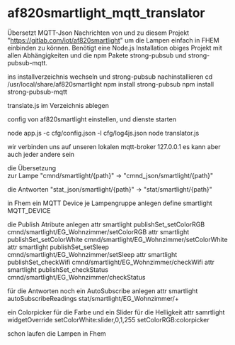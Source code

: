 # af820smartlight_mqtt_translator

Übersetzt MQTT-Json Nachrichten von und zu diesem Projekt "https://gitlab.com/iot/af820smartlight" um die Lampen einfach in FHEM einbinden zu können.
Benötigt eine Node.js Installation obiges Projekt mit allen Abhängigkeiten und die npm Pakete
strong-pubsub und strong-pubsub-mqtt.

ins installverzeichnis wechseln und strong-pubsub nachinstallieren
cd /usr/local/share/af820smartlight
npm install strong-pubsub
npm install strong-pubsub-mqtt

translate.js im Verzeichnis ablegen

config von af820smartlight einstellen, und dienste starten

node app.js -c cfg/config.json -l cfg/log4js.json
node translator.js


wir verbinden uns auf unseren lokalen mqtt-broker 127.0.0.1 es kann  aber auch jeder andere sein

die Übersetzung   
zur Lampe       "cmnd/smartlight/{path}" -> "cmnd_json/smartlight/{path}" 

die Antworten   "stat_json/smartlight/{path}" -> "stat/smartlight/{path}"

in Fhem ein MQTT Device je Lampengruppe anlegen
define smartlight MQTT_DEVICE

die Publish Atribute anlegen
attr smartlight publishSet_setColorRGB cmnd/smartlight/EG_Wohnzimmer/setColorRGB
attr smartlight publishSet_setColorWhite cmnd/smartlight/EG_Wohnzimmer/setColorWhite 
attr smartlight publishSet_setSleep cmnd/smartlight/EG_Wohnzimmer/setSleep
attr smartlight publishSet_checkWifi cmnd/smartlight/EG_Wohnzimmer/checkWifi
attr smartlight publishSet_checkStatus cmnd/smartlight/EG_Wohnzimmer/checkStatus

für die Antworten noch ein AutoSubscribe anlegen
attr smartlight autoSubscribeReadings stat/smartlight/EG_Wohnzimmer/+

ein Colorpicker für die Farbe und ein Slider für die Helligkeit
attr samrtlight widgetOverride setColorWhite:slider,0,1,255 setColorRGB:colorpicker

schon laufen die Lampen in Fhem 
